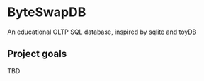 # ByteSwapDB

An educational OLTP SQL database, inspired by [sqlite](https://www.sqlite.org/) and [toyDB](https://github.com/erikgrinaker/toydb)

## Project goals

TBD